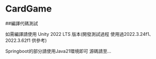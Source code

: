 # CardGame
##編譯代碼測試

如需編譯請使用 Unity 2022 LTS 版本(開發測試過程 使用過2022.3.24f1、2022.3.62f1 供參考)

Springboot的部分請使用Java21環境即可 源碼請至...
